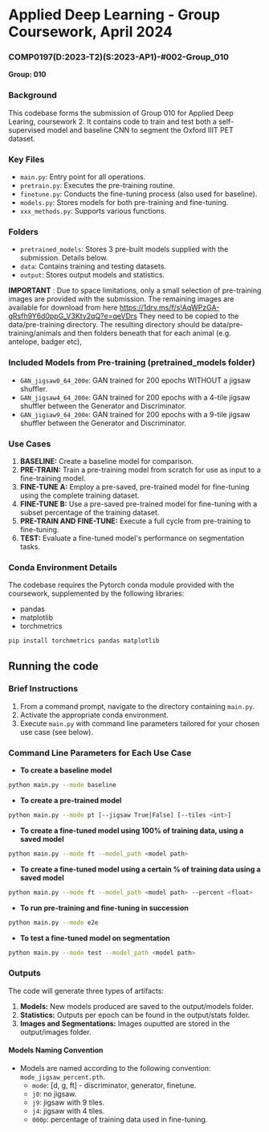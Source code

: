 # Applied Deep Learning - Group Coursework, April 2024
### COMP0197(D:2023-T2)(S:2023-AP1)-#002-Group_010
**Group: 010**


### Background
This codebase forms the submission of Group 010 for Applied Deep Learing, coursework 2. It contains code to train and test both a self-supervised model and baseline CNN to segment the Oxford IIIT PET dataset. 

### Key Files
- `main.py`: Entry point for all operations.
- `pretrain.py`: Executes the pre-training routine.
- `finetune.py`: Conducts the fine-tuning process (also used for baseline).
- `models.py`: Stores models for both pre-training and fine-tuning.
- `xxx_methods.py`: Supports various functions.

### Folders
- `pretrained_models`: Stores 3 pre-built models supplied with the submission. Details below.
- `data`: Contains training and testing datasets.
- `output`: Stores output models and statistics.

**IMPORTANT** : Due to space limitations, only a small selection of pre-training images are provided with the submission. The remaining images are available for download from here https://1drv.ms/f/s!AqWPzGA-gRsfh9Y6d0ppG_V3Ktv2qQ?e=qeVDrs They need to be copied to the data/pre-training directory. The resulting directory should be data/pre-training/animals and then folders beneath that for each animal (e.g. antelope, badger etc), 


### Included Models from Pre-training (pretrained_models folder)
- `GAN_jigsaw0_64_200e`: GAN trained for 200 epochs WITHOUT a jigsaw shuffler.
- `GAN_jigsaw4_64_200e`: GAN trained for 200 epochs with a 4-tile jigsaw shuffler between the Generator and Discriminator.
- `GAN_jigsaw9_64_200e`: GAN trained for 200 epochs with a 9-tile jigsaw shuffler between the Generator and Discriminator.

### Use Cases
1. **BASELINE:** Create a baseline model for comparison.
2. **PRE-TRAIN:** Train a pre-training model from scratch for use as input to a fine-training model.
3. **FINE-TUNE A:** Employ a pre-saved, pre-trained model for fine-tuning using the complete training dataset.
4. **FINE-TUNE B:** Use a pre-saved pre-trained model for fine-tuning with a subset percentage of the training dataset.
5. **PRE-TRAIN AND FINE-TUNE:** Execute a full cycle from pre-training to fine-tuning.
6. **TEST:** Evaluate a fine-tuned model's performance on segmentation tasks.

### Conda Environment Details
The codebase requires the Pytorch conda module provided with the coursework, supplemented by the following libraries:
- pandas
- matplotlib
- torchmetrics

```bash
pip install torchmetrics pandas matplotlib
```


## Running the code

### Brief Instructions
1. From a command prompt, navigate to the directory containing `main.py`.
2. Activate the appropriate conda environment.
3. Execute `main.py` with command line parameters tailored for your chosen use case (see below).

### Command Line Parameters for Each Use Case
- **To create a baseline model**
```bash
python main.py --mode baseline
```
- **To create a pre-trained model**
```bash
python main.py --mode pt [--jigsaw True|False] [--tiles <int>]
```
- **To create a fine-tuned model using 100% of training data, using a saved model**
```bash
python main.py --mode ft --model_path <model path>
```
- **To create a fine-tuned model using a certain % of training data using a saved model**
```bash
python main.py --mode ft --model_path <model path> --percent <float>
```
- **To run pre-training and fine-tuning in succession**
```bash
python main.py --mode e2e
```
- **To test a fine-tuned model on segmentation**
```bash
python main.py --mode test --model_path <model path>
```

### Outputs
The code will generate three types of artifacts:
1. **Models:** New models produced are saved to the output/models folder.
2. **Statistics:** Outputs per epoch can be found in the output/stats folder.
3. **Images and Segmentations:** Images ouputted are stored in the output/images folder.

#### Models Naming Convention
- Models are named according to the following convention: `mode_jigsaw_percent.pth`.
  - `mode`: [d, g, ft] - discriminator, generator, finetune.
  - `j0`: no jigsaw.
  - `j9`: jigsaw with 9 tiles.
  - `j4`: jigsaw with 4 tiles.
  - `000p`: percentage of training data used in fine-tuning.


